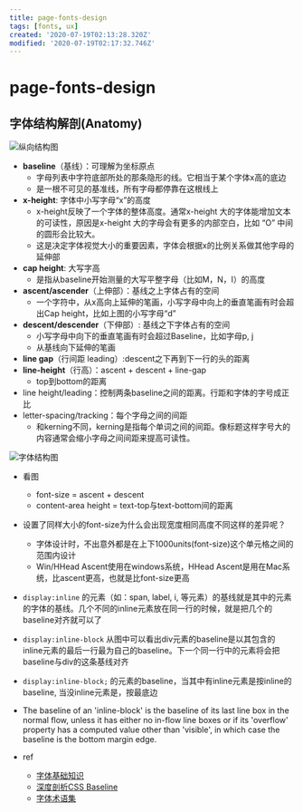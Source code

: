 ```yaml
---
title: page-fonts-design
tags: [fonts, ux]
created: '2020-07-19T02:13:28.320Z'
modified: '2020-07-19T02:17:32.746Z'
---
```


# page-fonts-design

## 字体结构解剖(Anatomy)

![纵向结构图](https://upload-images.jianshu.io/upload_images/7078482-107d1bab72608f82.jpg)

- **baseline**（基线）：可理解为坐标原点
  - 字母列表中字符底部所处的那条隐形的线。它相当于某个字体x高的底边
  - 是一根不可见的基准线，所有字母都停靠在这根线上
- **x-height**: 字体中小写字母“x”的高度
  - x-height反映了一个字体的整体高度。通常x-height 大的字体能增加文本的可读性，原因是x-height 大的字母会有更多的内部空白，比如 “O” 中间的圆形会比较大。
  - 这是决定字体视觉大小的重要因素，字体会根据x的比例关系做其他字母的延伸部
- **cap height**: 大写字高
  - 是指从baseline开始测量的大写平整字母（比如M，N，I）的高度
- **ascent/ascender**（上伸部）：基线之上字体占有的空间
  - 一个字符中，从x高向上延伸的笔画，小写字母中向上的垂直笔画有时会超出Cap height，比如上图的小写字母“d” 
- **descent/descender**（下伸部）: 基线之下字体占有的空间
  - 小写字母中向下的垂直笔画有时会超过Baseline，比如字母p, j
  - 从基线向下延伸的笔画
- **line gap**（行间距 leading）:descent之下再到下一行的头的距离
- **line-height**（行高）：ascent + descent + line-gap
  - top到bottom的距离
- line height/leading：控制两条baseline之间的距离。行距和字体的字号成正比
- letter-spacing/tracking：每个字母之间的间距
  - 和kerning不同，kerning是指每个单词之间的间距。像标题这样字号大的内容通常会缩小字母之间间距来提高可读性。

![字体结构图](https://pic3.zhimg.com/80/v2-d8ce7c8b9741fa0f5159e9aa5bc2d598_720w.jpg)

- 看图 
  - font-size = ascent + descent
  - content-area height = text-top与text-bottom间的距离

- 设置了同样大小的font-size为什么会出现宽度相同高度不同这样的差异呢？
  - 字体设计时，不出意外都是在上下1000units(font-size)这个单元格之间的范围内设计
  - Win/HHead Ascent使用在windows系统，HHead Ascent是用在Mac系统，比ascent更高，也就是比font-size更高
- `display:inline` 的元素（如：span, label, i, 等元素）的基线就是其中的元素的字体的基线。几个不同的inline元素放在同一行的时候，就是把几个的baseline对齐就可以了
- `display:inline-block` 从图中可以看出div元素的baseline是以其包含的inline元素的最后一行最为自己的baseline。下一个同一行中的元素将会把baseline与div的这条基线对齐
- `display:inline-block;` 的元素的baseline，当其中有inline元素是按inline的baseline, 当没inline元素是，按最底边
- The baseline of an 'inline-block' is the baseline of its last line box in the normal flow, unless it has either no in-flow line boxes or if its 'overflow' property has a computed value other than 'visible', in which case the baseline is the bottom margin edge.

- ref
  - [字体基础知识](https://www.jianshu.com/p/b788f7b188f8)
  - [深度剖析CSS Baseline](https://zhuanlan.zhihu.com/p/30169829)
  - [字体术语集](https://zhuanlan.zhihu.com/p/136840798)
